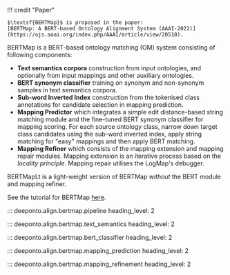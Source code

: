 !!! credit "Paper"

    $\textsf{BERTMap}$ is proposed in the paper:
    [BERTMap: A BERT-based Ontology Alignment System (AAAI-2022)](https://ojs.aaai.org/index.php/AAAI/article/view/20510).

$\textsf{BERTMap}$ is a BERT-based ontology matching (OM) system consisting of following components:

- **Text semantics corpora** construction from input ontologies, and optionally from input mappings and other auxiliary ontologies.
- **BERT synonym classifier** training on synonym and non-synonym samples in text semantics corpora.
- **Sub-word Inverted Index** construction from the tokenised class annotations for candidate selection in mapping prediction.
- **Mapping Predictor** which integrates a simple edit distance-based string matching module and the fine-tuned BERT synonym classifier for mapping scoring. For each source ontology class, narrow down
target class candidates using the sub-word inverted index, apply string matching for "easy" mappings
and then apply BERT matching.
- **Mapping Refiner** which consists of the mapping extension and mapping repair modules. Mapping extension is an iterative process based on the *locality principle*. Mapping repair utilises the LogMap's debugger. 

$\textsf{BERTMapLt}$ is a light-weight version of $\textsf{BERTMap}$ *without* the BERT module and mapping refiner.

See the tutorial for $\textsf{BERTMap}$ [here](../../../bertmap).
 

::: deeponto.align.bertmap.pipeline
    heading_level: 2


::: deeponto.align.bertmap.text_semantics
    heading_level: 2


::: deeponto.align.bertmap.bert_classifier
    heading_level: 2

::: deeponto.align.bertmap.mapping_prediction
    heading_level: 2

::: deeponto.align.bertmap.mapping_refinement
    heading_level: 2

